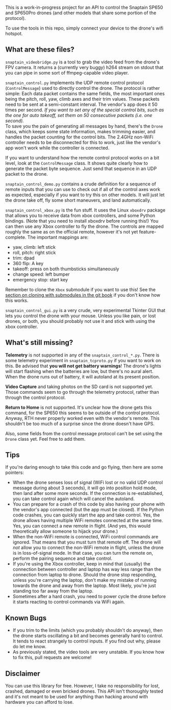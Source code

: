 This is a work-in-progress project for an API to control the Snaptain SP650 and
SP650Pro drones (and other models that share some portion of the protocol).

To use the tools in this repo, simply connect your device to the drone's wifi
hotspot.

## What are these files?

`snaptain_videobridge.py` is a tool to grab the video feed from the drone's FPV
camera. It returns a (currently very buggy) h264 stream on stdout that you can
pipe in some sort of ffmpeg-capable video player.

`snaptain_control.py` implements the UDP remote control protocol
(`ControlMessage`) used to directly control the drone. The protocol is rather
simple: Each data packet contains the same fields, the most important ones being
the pitch, roll, yaw, climb axes and their trim values. These packets need to be
sent at a semi-constant interval. The vendor's app does it 50 times per second.
*If you want to set any of the special control bits, such as the one for auto
takeoff, set them on 50 consecutive packets (i.e. one second).*<br>
To save you the pain of generating all messages by hand, there's the `Drone`
class, which keeps some state information, makes trimming easier, and handles
the packet counting for the control bits. The 2.4GHz non-WiFi controller needs
to be disconnected for this to work, just like the vendor's app won't work while
the controller is connected.

If you want to understand how the remote control protocol works on a bit level,
look at the `ControlMessage` class. It shows quite clearly how to generate the
packet byte sequence. Just send that sequence in an UDP packet to the drone.

`snaptain_control_demo.py` contains a crude definition for a sequence of remote
inputs that you can use to check out if all of the control axes work as
expected, especially if you want to try this on other models. It will just let
the drone take off, fly some short maneuvers, and land automatically.

`snaptain_control_xbox.py` is the fun stuff. It uses the Linux `xboxdrv` package
that allows you to receive data from xbox controllers, and some Python bindings.
(Note that you need to install xboxdrv before running this!) You can then use
any Xbox controller to fly the drone. The controls are mapped roughly the same
as on the official remote, however it's not yet feature-complete.
The important mappings are:
* yaw, climb: left stick
* roll, pitch: right stick
* trim: dpad
* 360 flip: A key
* takeoff: press on both thumbsticks simultaneously
* change speed: left bumper
* emergency stop: start key

Remember to clone the `Xbox` submodule if you want to use this! See the
[section on cloning with submodules in the git book](https://git-scm.com/book/en/v2/Git-Tools-Submodules#_cloning_submodules)
if you don't know how this works.

`snaptain_control_gui.py` is a very crude, very experimental Tkinter GUI that
lets you control the drone with your mouse. Unless you like pain, or lost
drones, or both, you should probably not use it and stick with using the xbox
controller.


## What's still missing?

**Telemetry** is not supported in any of the `snaptain_control_*.py`. There is
some telemetry experiment in `snaptain_tcproto.py` if you want to work on this.
Be advised that **you will not get battery warnings**! The drone's lights will
start flashing when the batteries are low, but there's no aural alert. When the
drone runs out of battery, it will autoland at its present position.

**Video Capture** and taking photos on the SD card is not supported yet. Those
commands seem to go through the telemetry protocol, rather than through the
control protocol.

**Return to Home** is not supported. It's unclear how the drone gets this
command, for the SP650 this seems to be outside of the control protocol. Anyway,
RTH never properly worked even with the vendor's remote. This shouldn't be too
much of a surprise since the drone doesn't have GPS.

Also, some fields from the control message protocol can't be set using the
`Drone` class yet. Feel free to add them.

## Tips

If you're daring enough to take this code and go flying, then here are some
pointers:

* When the drone senses loss of signal (WiFi lost or no valid UDP control
message during about 3 seconds), it will go into position hold mode, then land
after some more seconds. If the connection is re-established, you can take
control again which will cancel the autoland.
* You can prepare for a crash of this code by also having your phone with the
vendor's app  connected (but the app must be closed). If the Python code
crashes, you can quickly start the app and take control. Yes, the drone allows
having multiple WiFi remotes connected at the same time. Yes, you can connect a
new remote in flight. (And yes, this would theoretically allow someone to hijack
your drone.)
* When the non-WiFi remote is connected, WiFi control commands are ignored.
That means that you must turn that remote off. The drone will *not* allow you to
connect the non-WiFi remote in flight, unless the drone is in loss-of-signal
mode. In that case, you can turn the remote on, perform the pairing sequence and
take control.
* If you're using the Xbox controller, keep in mind that (usually) the
connection between controller and laptop has way less range than the connection
from laptop to drone. Should the drone stop responding, unless you're carrying
the laptop, don't make my mistake of running towards the drone and away from the
laptop. Most likely, you're just standing too far away from the laptop.
* Sometimes after a hard crash, you need to power cycle the drone before it
starts reacting to control commands via WiFi again.

## Known Bugs

* If you trim to the limits (which you probably shouldn't do anyway), then the
drone starts oscillating a bit and becomes generally hard to control. It tends
to react strangely to control inputs. If you find out why, please do let me
know.
* As previously stated, the video tools are very unstable. If you know how to
fix this, pull requests are welcome!

## Disclaimer

You can use this library for free. However, I take no responsibility for lost,
crashed, damaged or even bricked drones. This API isn't thoroughly tested and
it's not meant to be used for anything than hacking around with hardware you can
afford to lose.
